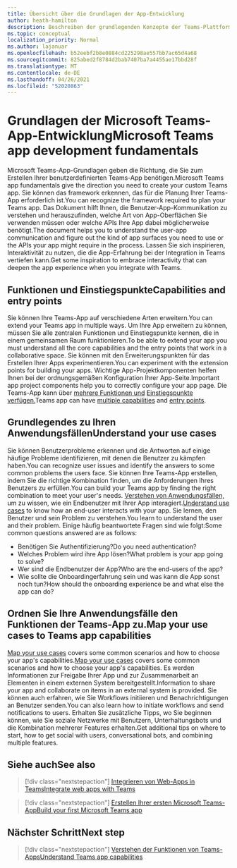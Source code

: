 ```yaml
---
title: Übersicht über die Grundlagen der App-Entwicklung
author: heath-hamilton
description: Beschreiben der grundlegenden Konzepte der Teams-Plattformentwicklung.
ms.topic: conceptual
localization_priority: Normal
ms.author: lajanuar
ms.openlocfilehash: b52eebf2b8e0884cd225298ae557bb7ac65d4a68
ms.sourcegitcommit: 825abed2f8784d2bab7407ba7a4455ae17bbd28f
ms.translationtype: MT
ms.contentlocale: de-DE
ms.lasthandoff: 04/26/2021
ms.locfileid: "52020863"
---
```

# <a name="microsoft-teams-app-development-fundamentals"></a><span data-ttu-id="13ac3-103">Grundlagen der Microsoft Teams-App-Entwicklung</span><span class="sxs-lookup"><span data-stu-id="13ac3-103">Microsoft Teams app development fundamentals</span></span>

<span data-ttu-id="13ac3-104">Microsoft Teams-App-Grundlagen geben die Richtung, die Sie zum Erstellen Ihrer benutzerdefinierten Teams-App benötigen.</span><span class="sxs-lookup"><span data-stu-id="13ac3-104">Microsoft Teams app fundamentals give the direction you need to create your custom Teams app.</span></span> <span data-ttu-id="13ac3-105">Sie können das framework erkennen, das für die Planung Ihrer Teams-App erforderlich ist.</span><span class="sxs-lookup"><span data-stu-id="13ac3-105">You can recognize the framework required to plan your Teams app.</span></span> <span data-ttu-id="13ac3-106">Das Dokument hilft Ihnen, die Benutzer-App-Kommunikation zu verstehen und herauszufinden, welche Art von App-Oberflächen Sie verwenden müssen oder welche APIs Ihre App dabei möglicherweise benötigt.</span><span class="sxs-lookup"><span data-stu-id="13ac3-106">The document helps you to understand the user-app communication and figure out the kind of app surfaces you need to use or the APIs your app might require in the process.</span></span> <span data-ttu-id="13ac3-107">Lassen Sie sich inspirieren, Interaktivität zu nutzen, die die App-Erfahrung bei der Integration in Teams vertiefen kann.</span><span class="sxs-lookup"><span data-stu-id="13ac3-107">Get some inspiration to embrace interactivity that can deepen the app experience when you integrate with Teams.</span></span>

## <a name="capabilities-and-entry-points"></a><span data-ttu-id="13ac3-108">Funktionen und Einstiegspunkte</span><span class="sxs-lookup"><span data-stu-id="13ac3-108">Capabilities and entry points</span></span>

<span data-ttu-id="13ac3-109">Sie können Ihre Teams-App auf verschiedene Arten erweitern.</span><span class="sxs-lookup"><span data-stu-id="13ac3-109">You can extend your Teams app in multiple ways.</span></span> <span data-ttu-id="13ac3-110">Um Ihre App erweitern zu können, müssen Sie alle zentralen Funktionen und Einstiegspunkte kennen, die in einem gemeinsamen Raum funktionieren.</span><span class="sxs-lookup"><span data-stu-id="13ac3-110">To be able to extend your app you must understand all the core capabilities and the entry points that work in a collaborative space.</span></span> <span data-ttu-id="13ac3-111">Sie können mit den Erweiterungspunkten für das Erstellen Ihrer Apps experimentieren.</span><span class="sxs-lookup"><span data-stu-id="13ac3-111">You can experiment with the extension points for building your apps.</span></span> <span data-ttu-id="13ac3-112">Wichtige App-Projektkomponenten helfen Ihnen bei der ordnungsgemäßen Konfiguration Ihrer App-Seite.</span><span class="sxs-lookup"><span data-stu-id="13ac3-112">Important app project components help you to correctly configure your app page.</span></span> <span data-ttu-id="13ac3-113">Die Teams-App kann über [mehrere Funktionen und](../concepts/capabilities-overview.md) [Einstiegspunkte verfügen.](../concepts/extensibility-points.md)</span><span class="sxs-lookup"><span data-stu-id="13ac3-113">Teams app can have [multiple capabilities](../concepts/capabilities-overview.md) and [entry points](../concepts/extensibility-points.md).</span></span>

## <a name="understand-your-use-cases"></a><span data-ttu-id="13ac3-114">Grundlegendes zu Ihren Anwendungsfällen</span><span class="sxs-lookup"><span data-stu-id="13ac3-114">Understand your use cases</span></span>

<span data-ttu-id="13ac3-115">Sie können Benutzerprobleme erkennen und die Antworten auf einige häufige Probleme identifizieren, mit denen die Benutzer zu kämpfen haben.</span><span class="sxs-lookup"><span data-stu-id="13ac3-115">You can recognize user issues and identify the answers to some common problems the users face.</span></span> <span data-ttu-id="13ac3-116">Sie können Ihre Teams-App erstellen, indem Sie die richtige Kombination finden, um die Anforderungen Ihres Benutzers zu erfüllen.</span><span class="sxs-lookup"><span data-stu-id="13ac3-116">You can build your Teams app by finding the right combination to meet your user's needs.</span></span> <span data-ttu-id="13ac3-117">[Verstehen von Anwendungsfällen,](../concepts/design/understand-use-cases.md) um zu wissen, wie ein Endbenutzer mit Ihrer App interagiert.</span><span class="sxs-lookup"><span data-stu-id="13ac3-117">[Understand use cases](../concepts/design/understand-use-cases.md) to know how an end-user interacts with your app.</span></span> <span data-ttu-id="13ac3-118">Sie lernen, den Benutzer und sein Problem zu verstehen.</span><span class="sxs-lookup"><span data-stu-id="13ac3-118">You learn to understand the user and their problem.</span></span> <span data-ttu-id="13ac3-119">Einige häufig beantwortete Fragen sind wie folgt:</span><span class="sxs-lookup"><span data-stu-id="13ac3-119">Some common questions answered are as follows:</span></span>

* <span data-ttu-id="13ac3-120">Benötigen Sie Authentifizierung?</span><span class="sxs-lookup"><span data-stu-id="13ac3-120">Do you need authentication?</span></span>
* <span data-ttu-id="13ac3-121">Welches Problem wird ihre App lösen?</span><span class="sxs-lookup"><span data-stu-id="13ac3-121">What problem is your app going to solve?</span></span>
* <span data-ttu-id="13ac3-122">Wer sind die Endbenutzer der App?</span><span class="sxs-lookup"><span data-stu-id="13ac3-122">Who are the end-users of the app?</span></span>
* <span data-ttu-id="13ac3-123">Wie sollte die Onboardingerfahrung sein und was kann die App sonst noch tun?</span><span class="sxs-lookup"><span data-stu-id="13ac3-123">How should the onboarding experience be and what else the app can do?</span></span>

## <a name="map-your-use-cases-to-teams-app-capabilities"></a><span data-ttu-id="13ac3-124">Ordnen Sie Ihre Anwendungsfälle den Funktionen der Teams-App zu.</span><span class="sxs-lookup"><span data-stu-id="13ac3-124">Map your use cases to Teams app capabilities</span></span>

<span data-ttu-id="13ac3-125">[Map your use cases](../concepts/design/map-use-cases.md) covers some common scenarios and how to choose your app's capabilities.</span><span class="sxs-lookup"><span data-stu-id="13ac3-125">[Map your use cases](../concepts/design/map-use-cases.md) covers some common scenarios and how to choose your app's capabilities.</span></span> <span data-ttu-id="13ac3-126">Es werden Informationen zur Freigabe Ihrer App und zur Zusammenarbeit an Elementen in einem externen System bereitgestellt.</span><span class="sxs-lookup"><span data-stu-id="13ac3-126">Information to share your app and collaborate on items in an external system is provided.</span></span> <span data-ttu-id="13ac3-127">Sie können auch erfahren, wie Sie Workflows initiieren und Benachrichtigungen an Benutzer senden.</span><span class="sxs-lookup"><span data-stu-id="13ac3-127">You can also learn how to initiate workflows and send notifications to users.</span></span> <span data-ttu-id="13ac3-128">Erhalten Sie zusätzliche Tipps, wo Sie beginnen können, wie Sie soziale Netzwerke mit Benutzern, Unterhaltungsbots und die Kombination mehrerer Features erhalten.</span><span class="sxs-lookup"><span data-stu-id="13ac3-128">Get additional tips on where to start, how to get social with users, conversational bots, and combining multiple features.</span></span>

## <a name="see-also"></a><span data-ttu-id="13ac3-129">Siehe auch</span><span class="sxs-lookup"><span data-stu-id="13ac3-129">See also</span></span>

> [!div class="nextstepaction"]
> [<span data-ttu-id="13ac3-130">Integrieren von Web-Apps in Teams</span><span class="sxs-lookup"><span data-stu-id="13ac3-130">Integrate web apps with Teams</span></span>](../samples/integrating-web-apps.md)

> [!div class="nextstepaction"]
> [<span data-ttu-id="13ac3-131">Erstellen Ihrer ersten Microsoft Teams-App</span><span class="sxs-lookup"><span data-stu-id="13ac3-131">Build your first Microsoft Teams app</span></span>](../build-your-first-app/build-first-app-overview.md)

## <a name="next-step"></a><span data-ttu-id="13ac3-132">Nächster Schritt</span><span class="sxs-lookup"><span data-stu-id="13ac3-132">Next step</span></span>

> [!div class="nextstepaction"]
> [<span data-ttu-id="13ac3-133">Verstehen der Funktionen von Teams-Apps</span><span class="sxs-lookup"><span data-stu-id="13ac3-133">Understand Teams app capabilities</span></span>](capabilities-overview.md)

